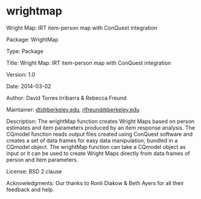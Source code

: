 wrightmap
=========

Wright Map: IRT item-person map with ConQuest integration

Package: WrightMap

Type: Package

Title: Wright Map: IRT item-person map with ConQuest integration

Version: 1.0

Date: 2014-03-02

Author: David Torres Irribarra & Rebecca Freund

Maintainer: dti@berkeley.edu, rlfreund@berkeley.edu

Description: The wrightMap function creates Wright Maps based on person estimates and item parameters produced by an item response analysis. The CQmodel function reads output files created using ConQuest software and creates a set of data frames for easy data manipulation, bundled in a CQmodel object. The wrightMap function can take a CQmodel object as input or it can be used to create Wright Maps directly from data frames of person and item parameters.

License: BSD 2 clause

Acknowledgments: Our thanks to Ronli Diakow & Beth Ayers for all their feedback and help.
